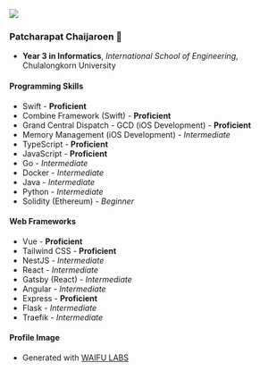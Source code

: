 <img src="https://media1.tenor.com/images/3cee627ab9f455a0f14739ba5edbf81a/tenor.gif?itemid=13499314" />

### Patcharapat Chaijaroen 👋
- **Year 3 in Informatics**, *International School of Engineering*, Chulalongkorn University

#### Programming Skills
- Swift - **Proficient**
- Combine Framework (Swift) - **Proficient**
- Grand Central Dispatch - GCD (iOS Development) - **Proficient**
- Memory Management (iOS Development) - *Intermediate*
- TypeScript - **Proficient**
- JavaScript - **Proficient**
- Go - *Intermediate*
- Docker - *Intermediate*
- Java - *Intermediate*
- Python - *Intermediate*
- Solidity (Ethereum) - *Beginner*

#### Web Frameworks
- Vue - **Proficient**
- Tailwind CSS - **Proficient**
- NestJS - *Intermediate*
- React - *Intermediate*
- Gatsby (React) - *Intermediate*
- Angular - *Intermediate*
- Express - **Proficient**
- Flask - *Intermediate*
- Traefik - *Intermediate*

#### Profile Image
- Generated with [WAIFU LABS](https://waifulabs.com/)
